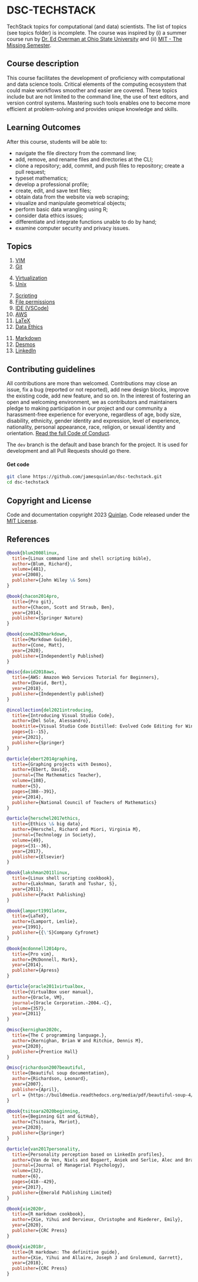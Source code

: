 # DSC-TECHSTACK

TechStack topics for computational (and data) scientists.  The list of topics (see topics folder) is incomplete.  The course was inspired by (i) a summer course run by [Dr. Ed Overman at Ohio State University](https://math.osu.edu/people/overman.2) and (ii) [MIT - The Missing Semester](https://missing.csail.mit.edu).




## Course description

This course facilitates the development of proficiency with computational and data science tools. Critical elements of the computing ecosystem that could make workflows smoother and easier are covered. These topics include but are not limited to the command line, the use of text editors, and version control systems. Mastering such tools enables one to become more efficient at problem-solving and provides unique knowledge and skills.



## Learning Outcomes
After this course, students will be able to:

* navigate the file directory from the command line;
* add, remove, and rename files and directories at the CLI;
* clone a repository; add, commit, and push files to repository; create a pull request;
* typeset mathematics;
* develop a professional profile;
* create, edit, and save text files;
* obtain data from the website via web scraping;
* visualize and manipulate geometrical objects;
* perform basic data wrangling using R;
* consider data ethics issues;
* differentiate and integrate functions unable to do by hand; 
* examine computer security and privacy issues.



## Topics

1. [VIM](topics/vim.md)
2. [Git](topics/git.md)
<!-- 3. [GitHub](topics/github.md) -->
4. [Virtualization](topics/vm.md)
5. [Unix](topics/unix.md)
<!-- 6. [R](topics/r.md) -->
7. [Scripting](topics/scripting.md)
8. [File permissions](topics/chmod.md)
8. [IDE (VSCode)](topics/vscode.md)
8. [AWS](topics/aws.md)
9. [LaTeX](topics/latex.md)
10. [Data Ethics](topics/ethics.md)
<!-- 10. [Privacy and Security](topics/vpn.md) -->
11. [Markdown](topics/markdown.md)
13. [Desmos](topics/desmos.md)
12. [LinkedIn](topics/linkedin.md)


## Contributing guidelines

All contributions are more than welcomed. Contributions may close an issue, fix a bug (reported or not reported), add new design blocks, improve the existing code, add new feature, and so on. In the interest of fostering an open and welcoming environment, we as contributors and maintainers pledge to making participation in our project and our community a harassment-free experience for everyone, regardless of age, body size, disability, ethnicity, gender identity and expression, level of experience, nationality, personal appearance, race, religion, or sexual identity and orientation. [Read the full Code of Conduct](https://github.com/jamesquinlan/dsc-techstack/blob/main/CODE_OF_CONDUCT.md).

The `dev` branch is the default and base branch for the project. It is used for development and all Pull Requests should go there.



#### Get code

```bash
git clone https://github.com/jamesquinlan/dsc-techstack.git
cd dsc-techstack
```


## Copyright and License

Code and documentation copyright 2023 [Quinlan](https://github.com/jamesquinlan). Code released under the [MIT License](https://github.com/jamesquinlan/dsc-techstack/blob/main/LICENSE).


## References

```BibTeX
@book{blum2008linux,
  title={Linux command line and shell scripting bible},
  author={Blum, Richard},
  volume={481},
  year={2008},
  publisher={John Wiley \& Sons}
}

@book{chacon2014pro,
  title={Pro git},
  author={Chacon, Scott and Straub, Ben},
  year={2014},
  publisher={Springer Nature}
}

@book{cone2020markdown,
  title={Markdown Guide},
  author={Cone, Matt},
  year={2020},
  publisher={Independently Published}
}

@misc{david2018aws,
  title={AWS: Amazon Web Services Tutorial for Beginners},
  author={David, Bert},
  year={2018},
  publisher={Independently published}
}

@incollection{del2021introducing,
  title={Introducing Visual Studio Code},
  author={Del Sole, Alessandro},
  booktitle={Visual Studio Code Distilled: Evolved Code Editing for Windows, macOS, and Linux},
  pages={1--15},
  year={2021},
  publisher={Springer}
}

@article{ebert2014graphing,
  title={Graphing projects with Desmos},
  author={Ebert, David},
  journal={The Mathematics Teacher},
  volume={108},
  number={5},
  pages={388--391},
  year={2014},
  publisher={National Council of Teachers of Mathematics}
}

@article{herschel2017ethics,
  title={Ethics \& big data},
  author={Herschel, Richard and Miori, Virginia M},
  journal={Technology in Society},
  volume={49},
  pages={31--36},
  year={2017},
  publisher={Elsevier}
}

@book{lakshman2011linux,
  title={Linux shell scripting cookbook},
  author={Lakshman, Sarath and Tushar, S},
  year={2011},
  publisher={Packt Publishing}
}

@book{lamport1991latex,
  title={LaTeX},
  author={Lamport, Leslie},
  year={1991},
  publisher={{\'S}Company Cyfronet}
}

@book{mcdonnell2014pro,
  title={Pro vim},
  author={McDonnell, Mark},
  year={2014},
  publisher={Apress}
}

@article{oracle2011virtualbox,
  title={VirtualBox user manual},
  author={Oracle, VM},
  journal={Oracle Corporation.-2004.-C},
  volume={357},
  year={2011}
}

@misc{kernighan2020c,
  title={The C programming language.},
  author={Kernighan, Brian W and Ritchie, Dennis M},
  year={2020},
  publisher={Prentice Hall}
}

@misc{richardson2007beautiful,
  title={Beautiful soup documentation},
  author={Richardson, Leonard},
  year={2007},
  publisher={April},
  url = {https://buildmedia.readthedocs.org/media/pdf/beautiful-soup-4/latest/beautiful-soup-4.pdf}
}

@book{tsitoara2020beginning,
  title={Beginning Git and GitHub},
  author={Tsitoara, Mariot},
  year={2020},
  publisher={Springer}
}

@article{van2017personality,
  title={Personality perception based on LinkedIn profiles},
  author={Van de Ven, Niels and Bogaert, Aniek and Serlie, Alec and Brandt, Mark J and Denissen, Jaap JA},
  journal={Journal of Managerial Psychology},
  volume={32},
  number={6},
  pages={418--429},
  year={2017},
  publisher={Emerald Publishing Limited}
}

@book{xie2020r,
  title={R markdown cookbook},
  author={Xie, Yihui and Dervieux, Christophe and Riederer, Emily},
  year={2020},
  publisher={CRC Press}
}

@book{xie2018r,
  title={R markdown: The definitive guide},
  author={Xie, Yihui and Allaire, Joseph J and Grolemund, Garrett},
  year={2018},
  publisher={CRC Press}
}

```


